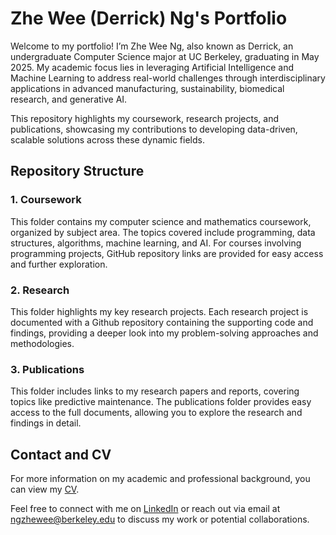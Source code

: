 # Zhe Wee (Derrick) Ng's Portfolio

Welcome to my portfolio! I’m Zhe Wee Ng, also known as Derrick, an undergraduate Computer Science major at UC Berkeley, graduating in May 2025. My academic focus lies in leveraging Artificial Intelligence and Machine Learning to address real-world challenges through interdisciplinary applications in advanced manufacturing, sustainability, biomedical research, and generative AI. 

This repository highlights my coursework, research projects, and publications, showcasing my contributions to developing data-driven, scalable solutions across these dynamic fields.

## Repository Structure

### 1. **Coursework**
   This folder contains my computer science and mathematics coursework, organized by subject area. The topics covered include programming, data structures, algorithms, machine learning, and AI. For courses involving programming projects, GitHub repository links are provided for easy access and further exploration.

### 2. **Research**
   This folder highlights my key research projects. Each research project is documented with a Github repository containing the supporting code and findings, providing a deeper look into my problem-solving approaches and methodologies.

### 3. **Publications**
   This folder includes links to my research papers and reports, covering topics like predictive maintenance. The publications folder provides easy access to the full documents, allowing you to explore the research and findings in detail.

## Contact and CV
For more information on my academic and professional background, you can view my [CV](https://github.com/NGZheWee/ZheWee-NG-Portfolio/blob/main/CV_ZheWee_Ng.pdf).

Feel free to connect with me on [LinkedIn](https://www.linkedin.com/in/ngzhewee/) or reach out via email at [ngzhewee@berkeley.edu](mailto:ngzhewee@berkeley.edu) to discuss my work or potential collaborations.
